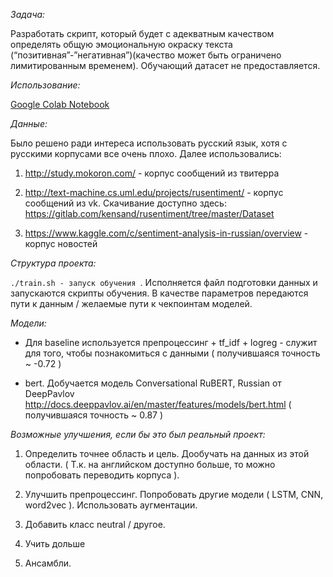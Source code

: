 
*Задача:*

Разработать скрипт, который будет с адекватным качеством определять общую эмоциональную окраску текста (“позитивная”-”негативная”)(качество может быть ограничено лимитированным временем). 
Обучающий датасет не предоставляется. 

*Использование:*

[Google Colab Notebook](https://colab.research.google.com/drive/1bg_J9fY9CvGYr_e5MKPzlCFaXMiGjAcQ?usp=sharing)

*Данные:*

Было решено ради интереса использовать русский язык, хотя с русскими корпусами все очень плохо. Далее использовались:

1. http://study.mokoron.com/ - корпус сообщений из твитерра

2. http://text-machine.cs.uml.edu/projects/rusentiment/ - корпус сообщений из vk.
Cкачивание доступно здесь: https://gitlab.com/kensand/rusentiment/tree/master/Dataset

3. https://www.kaggle.com/c/sentiment-analysis-in-russian/overview - корпус новостей

*Структура проекта:*

```./train.sh - запуск обучения ```. Исполняется файл подготовки данных и запускаются скрипты обучения. В качестве параметров передаются пути к данным / желаемые пути к чекпоинтам моделей.

*Модели:*
- Для baseline используется препроцессинг + tf_idf + logreg - служит для того, чтобы познакомиться с данными ( получившаяся точность ~ -0.72 )

- bert. Добучается модель Conversational RuBERT, Russian от DeepPavlov http://docs.deeppavlov.ai/en/master/features/models/bert.html ( получившаяся точность ~ 0.87 )


*Возможные улучшения, если бы это был реальный проект:*

1. Определить точнее область и цель. Дообучать на данных из этой области. ( Т.к. на английском доступно больше, то можно попробовать переводить корпуса ).

2. Улучшить препроцессинг. Попробовать другие модели ( LSTM, CNN, word2vec ). Использовать аугментации.

3. Добавить класс neutral / другое.

4. Учить дольше

5. Ансамбли.

